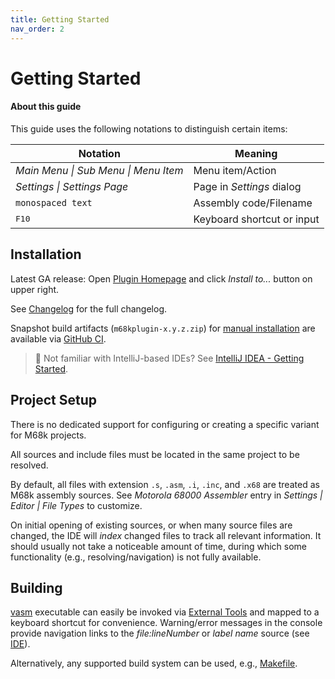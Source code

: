 ```yaml
---
title: Getting Started
nav_order: 2
---
```


# Getting Started
   

#### About this guide

This guide uses the following notations to distinguish certain items:

| Notation                                     | Meaning                    |
|----------------------------------------------|----------------------------|
| *Main Menu &#124; Sub Menu &#124; Menu Item* | Menu item/Action           |
| *Settings &#124; Settings Page*              | Page in _Settings_ dialog  |
| `monospaced text`                            | Assembly code/Filename     |
| <kbd>F10</kbd>                               | Keyboard shortcut or input |

## Installation

Latest GA release: Open [Plugin Homepage](https://plugins.jetbrains.com/plugin/17712-motorola-68000-series-assembler/) and click *Install to...* button on upper right.

See [Changelog](https://github.com/YannCebron/m68kplugin/blob/main/CHANGELOG.md) for the full changelog.

Snapshot build artifacts (`m68kplugin-x.y.z.zip`) for [manual installation](https://www.jetbrains.com/help/idea/plugins-settings.html) are available via [GitHub CI](https://github.com/YannCebron/m68kplugin/actions/workflows/build.yml).              

> 🧐 Not familiar with IntelliJ-based IDEs? See [IntelliJ IDEA - Getting Started](https://www.jetbrains.com/help/idea/getting-started.html).
               
## Project Setup

There is no dedicated support for configuring or creating a specific variant for M68k projects.

All sources and include files must be located in the same project to be resolved.

By default, all files with extension `.s`, `.asm`, `.i`, `.inc`, and `.x68` are treated as M68k assembly sources. See *Motorola 68000 Assembler* entry in *Settings \| Editor \| File Types* to customize.
                                     
On initial opening of existing sources, or when many source files are changed, the IDE will _index_ changed files to track all relevant information.
It should usually not take a noticeable amount of time, during which some functionality (e.g., resolving/navigation) is not fully available.

## Building

[vasm](http://sun.hasenbraten.de/vasm/) executable can easily be invoked via [External Tools](https://www.jetbrains.com/help/idea/configuring-third-party-tools.html) and mapped to a keyboard shortcut for convenience.
Warning/error messages in the console provide navigation links to the _file:lineNumber_ or _label name_ source (see [IDE](features/ide.md)).                  

Alternatively, any supported build system can be used, e.g., [Makefile](https://plugins.jetbrains.com/plugin/9333-makefile-language).